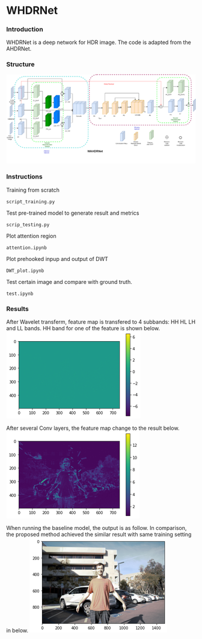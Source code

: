 # WHDRNet
### Introduction
WHDRNet is a deep network for HDR image. The code is adapted from the AHDRNet.
### Structure
![This is an image](archit.png)

### Instructions
Training from scratch

```
script_training.py
```
Test pre-trained model to generate result and metrics
```
scrip_testing.py
```
Plot attention region
```
attention.ipynb
```
Plot prehooked inpup and output of DWT
```
DWT_plot.ipynb
```
Test certain image and compare with ground truth.
```
test.ipynb
```
### Results 
After Wavelet transferm, feature map is transfered to 4 subbands: HH HL LH and LL bands. HH band for one of the feature is shown below.
![This is an image](img/HH.png) 


After several Conv layers, the feature map change to the result below.
![This is an image](img/HH_2.png) 


When running the baseline model, the output is as follow.
In comparison, the proposed method achieved the similar result with same training setting in below.
![This is an image](img/hist_after.png) 

